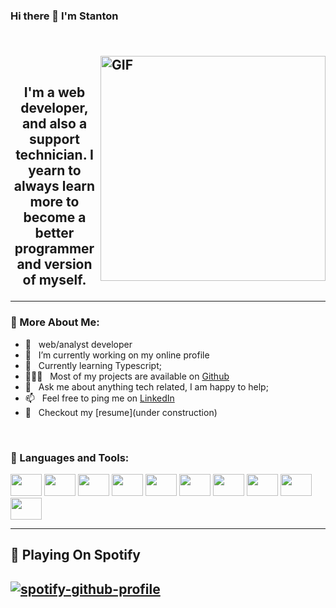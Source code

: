 ### Hi there 👋 I'm Stanton

<h2>
<br/>

<img align="right" alt="GIF" src="https://raw.githubusercontent.com/stanman91/stanman91/main/giphy-developer.gif&center=true&size=30&color=29d2a" width="360px" />

<br/>

<p align="center">I'm a web developer, and also a support technician. I yearn to always learn more to become a better programmer and version of myself. </p>

---
  
### 🧐 More About Me:

- 🔭 &nbsp; web/analyst developer
- 🤝 &nbsp; I’m currently working on my online profile
- 🌱 &nbsp; Currently learning Typescript; 
- 👨🏻‍💻 &nbsp; Most of my projects are available on [Github](https://github.com/rahul-jha98?tab=repositories)
- 💬 &nbsp; Ask me about anything tech related, I am happy to help;
- 📫 &nbsp; Feel free to ping me on [LinkedIn](https://www.linkedin.com/in/rahul-jha98/)
- 📝 &nbsp; Checkout my [resume](under construction)

<br>

### 🔨 Languages and Tools:
<img height="35" width="50" src="https://cdn.jsdelivr.net/gh/devicons/devicon/icons/c/c-original.svg" />
<img height="35" width="50" src="https://cdn.jsdelivr.net/gh/devicons/devicon/icons/html5/html5-original-wordmark.svg" />
<img height="35" width="50" src="https://cdn.jsdelivr.net/gh/devicons/devicon/icons/css3/css3-original-wordmark.svg" />
<img height="35" width="50" src="https://cdn.jsdelivr.net/gh/devicons/devicon/icons/javascript/javascript-original.svg" />
<img height="35" width="50" src="https://cdn.jsdelivr.net/gh/devicons/devicon/icons/bootstrap/bootstrap-original-wordmark.svg" />
<img height="35" width="50" src="https://cdn.jsdelivr.net/gh/devicons/devicon/icons/nodejs/nodejs-original.svg" />
<img height="35" width="50" src="https://cdn.jsdelivr.net/gh/devicons/devicon/icons/mysql/mysql-original-wordmark.svg" />
<img height="35" width="50" src="https://cdn.jsdelivr.net/gh/devicons/devicon/icons/microsoftsqlserver/microsoftsqlserver-plain-wordmark.svg" />
<img height="35" width="50" src="https://cdn.jsdelivr.net/gh/devicons/devicon/icons/docker/docker-original-wordmark.svg" />
<img height="35" width="50" src="https://cdn.jsdelivr.net/gh/devicons/devicon/icons/bitbucket/bitbucket-original-wordmark.svg" />

<br/>          

<hr>
<h2>🎵 Playing On Spotify<h2>  

[![spotify-github-profile](https://spotify-github-profile.vercel.app/api/view?uid=31g34ztrxn562wxby7ea6jgrxple&cover_image=true&theme=default&show_offline=false&background_color=121212&interchange=false&bar_color=53b14f&bar_color_cover=false)](https://github.com/kittinan/spotify-github-profile)

